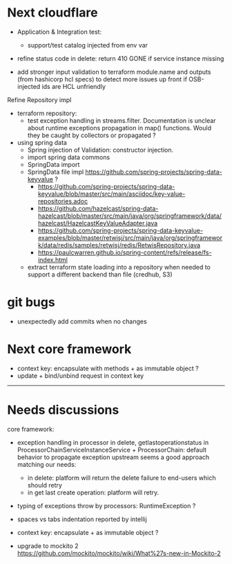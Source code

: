
# Next cloudflare


- Application & Integration test:
   - support/test catalog injected from env var

- refine status code in delete: return 410 GONE if service instance missing

- add stronger input validation to terraform module.name and outputs (from hashicorp hcl specs) to detect more issues up front if OSB-injected ids are HCL unfriendly   


Refine Repository impl
- terraform repository: 
   - test exception handling in streams.filter. Documentation is unclear about runtime exceptions 
   propagation in map() functions. Would they be caught by collectors or propagated ? 
- using spring data
    - Spring injection of Validation: constructor injection.
    - import spring data commons
    - SpringData import
    - SpringData file impl https://github.com/spring-projects/spring-data-keyvalue ?
        - https://github.com/spring-projects/spring-data-keyvalue/blob/master/src/main/asciidoc/key-value-repositories.adoc
        - https://github.com/hazelcast/spring-data-hazelcast/blob/master/src/main/java/org/springframework/data/hazelcast/HazelcastKeyValueAdapter.java
        - https://github.com/spring-projects/spring-data-keyvalue-examples/blob/master/retwisj/src/main/java/org/springframework/data/redis/samples/retwisj/redis/RetwisRepository.java
        - https://paulcwarren.github.io/spring-content/refs/release/fs-index.html
    - extract terraform state loading into a repository when needed to support a different backend than file (credhub, S3)

# git bugs

- unexpectedly add commits when no changes  

# Next core framework


- context key: encapsulate with methods + as immutable object ?
- update + bind/unbind request in context key
 
 
---------------
# Needs discussions


core framework:
- exception handling in processor in delete, getlastoperationstatus in ProcessorChainServiceInstanceService + ProcessorChain:
   default behavior to propagate exception upstream seems a good approach matching our needs: 
   - in delete: platform will return the delete failure to end-users which should retry
   - in get last create operation: platform will retry.
   


- typing of exceptions throw by processors: RuntimeException ?
- spaces vs tabs indentation reported by intellij
- context key: encapsulate + as immutable object ?
- upgrade to mockito 2 https://github.com/mockito/mockito/wiki/What%27s-new-in-Mockito-2 


